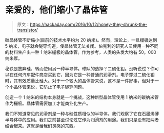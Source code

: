 # 亲爱的，他们缩小了晶体管

> 原文：<https://hackaday.com/2016/10/12/honey-they-shrunk-the-transistor/>

硅晶体管不断缩小(目前的技术水平约为 20 纳米)。然而，理论上，一旦栅极达到 5 纳米，电子就会隧穿沟道，使晶体管无法关闭。伯克利的研究人员使用一种不同的材料生产出一种 1 纳米栅极的晶体管。作为参考，人类的头发大约有 50，000 纳米厚。

秘诀是放弃硅，转而使用另一种半导体。球队的选择？二硫化钼。没听说过？你可以在任何汽车配件商店买到它，因为它是一种普通的润滑剂。电子穿过二硫化钼时，其有效质量比硅大。对于一个较大的晶体管来说，这不是一件好事，但对于一个小晶体管来说，它防止了电子隧穿问题。

创造一个 1 纳米的结构本身就是一个挑战。这种新型晶体管使用 1 纳米的碳纳米管作为栅极。晶体管需要加工才能商业化生产。

我们不知道常见的润滑剂是一种与硅性质相似的半导体。我们观察了它在石墨烯薄半导体中的应用。我们之前甚至讨论过它作为润滑剂的用途。我们只是没有把两者结合起来。这就是给我们灵感的东西。